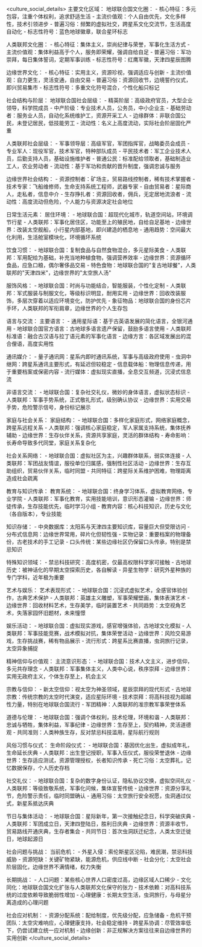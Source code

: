 <culture_social_details>
主要文化区域：
  地球联合国文化圈：
    - 核心特征：多元包容，注重个体权利，追求舒适生活
    - 主流价值观：个人自由优先，文化多样性，技术引领进步
    - 普遍习俗：频繁的虚拟社交，跨星系文化交流节，生活高度自动化
    - 标志性符号：蓝色地球徽章，联合星环标志

  人类联邦文化圈：
    - 核心特征：集体主义，崇尚纪律与荣誉，军事化生活方式
    - 主流价值观：集体利益高于个人，服务即荣耀，强调自给自足
    - 普遍习俗：军功崇拜，每日集体誓词，定期军事训练
    - 标志性符号：红鹰军徽，天津四星辰图腾

  边缘世界文化：
    - 核心特征：实用主义，资源珍视，强调适应与创新
    - 主流价值观：自力更生，灵活变通，自由交易
    - 普遍习俗：资源回收节，边境誓约仪式，即兴贸易集市
    - 标志性符号：多重文化符号混合，个性化船只标记

社会结构与阶层：
  地球联合国社会层级：
    - 精英阶层：高级政府官员，大型企业领导，科学院成员
    - 中产阶级：专业技术人员，公务员，中小企业主
    - 基础劳动者：服务业人员，自动化系统维护工，资源开采工人
    - 边缘群体：非联合国公民，未登记居民，低技能劳工
    - 流动性：名义上高度流动，实际社会阶层固化严重

  人类联邦社会层级：
    - 军事领导层：高级军官，军团指挥官，战略委员会成员
    - 专业军人：现役军官，技术军官，特种部队成员
    - 平民技术者：军工企业技术人员，后勤支持人员，基础设施维护者
    - 普通公民：标准配给领取者，基础制造业工人，农业劳动者
    - 流动性：基于军功和贡献的晋升制度，强调忠诚与服务

  边缘世界社会结构：
    - 资源控制者：矿场主，贸易路线控制者，稀有技术掌握者
    - 技术专家：飞船维修师，生命支持系统工程师，武器专家
    - 自由贸易者：星际商人，走私者，信息中介
    - 生存挣扎者：资源回收者，佣兵，无定居地流浪者
    - 流动性：高度流动但危险，个人能力与资源决定社会地位

日常生活元素：
  居住环境：
    - 地球联合国：超现代化城市，轨道空间站，环境调节行星
    - 人类联邦：军事化居住区，功能至上的殖民地，自给自足基地
    - 边缘世界：改装太空舰船，小行星内部基地，即兴建造的栖息地
    - 通用趋势：空间最大化利用，生活舱室模块化，环境循环系统

  饮食习惯：
    - 地球联合国：复制食品与自然食物混合，多元星际美食
    - 人类联邦：军用配给为基础，补充当地种植食物，强调营养效率
    - 边缘世界：资源循环食品，应急口粮，偶尔奢侈品交易
    - 特色食物：地球联合国的"复古地球餐"，人类联邦的"天津四米"，边缘世界的"太空旅人汤"

  服饰风格：
    - 地球联合国：时尚与功能结合，智能服装，个性化定制
    - 人类联邦：军式服装与制服文化，等级标识明显，耐用实用
    - 边缘世界：回收改装服饰，多层次穿着以适应环境变化，防护优先
    - 象征物品：地球联合国的身份芯片手环，人类联邦的军衔肩章，边缘世界的个人生存包

语言与交流：
  主要语言：
    - 通用星际语：基于古英语发展的简化语言，全银河通用
    - 地球联合国官方语言：古地球多语言遗产保留，鼓励多语言使用
    - 人类联邦标准语：融合古汉语与拉丁语元素的军事化语言
    - 边缘方言：各区域发展出的混合俚语，高度实用性

  通讯媒介：
    - 量子通讯网：星系内即时通讯系统，军事与高级政府使用
    - 虫洞中继网：跨星系通讯主要形式，有延迟但较稳定
    - 信息载体船：物理信息传递，用于重要档案或保密内容
    - 流行媒体：虚拟现实直播，全息交互频道，沉浸式信息流

  非语言交流：
    - 地球联合国：复杂社交礼仪，微妙的身体语言，虚拟状态标识
    - 人类联邦：军事手势系统，正式敬礼形式，级别确认协议
    - 边缘世界：实用交易手势，危险警示信号，身份标记展示

家庭与社会关系：
  家庭结构：
    - 地球联合国：多样化家庭形式，网络家庭概念，跨星系远程关系
    - 人类联邦：强调核心家庭稳定，军人家属支持系统，集体抚养辅助
    - 边缘世界：生存伙伴关系，资源共享家庭，灵活的群体结构
    - 寿命影响：长寿命导致多代同堂，家庭关系复杂化

  社会关系网络：
    - 地球联合国：虚拟社区为主，兴趣群体联系，弱实体连接
    - 人类联邦：军团战友情谊，服役单位归属感，强制性社区活动
    - 边缘世界：生存互助组织，贸易伙伴关系，临时同盟
    - 共同特征：跨星际关系维护困难，物理距离造成社会疏离

教育与知识传承：
  教育系统：
    - 地球联合国：终身学习体系，虚拟教育网络，专业学院
    - 人类联邦：军事化教育，实用技能培训，意识形态灌输
    - 边缘世界：师徒传承，生存技能优先，临时学习小组
    - 教育内容：核心科技知识，历史与文化（各自版本），专业技能

  知识存储：
    - 中央数据库：太阳系与天津四主要知识库，容量巨大但受限访问
    - 分布式信息网：边缘世界常用，碎片化但韧性强
    - 实物记录：重要档案的物理备份，古老技术的手工记录
    - 口头传统：某些边缘社区仍保留口头传承，特别是禁忌知识

  特殊知识领域：
    - 禁忌科技研究：高度机密，仅最高权限科学家可接触
    - 古地球历史：被神话化的早期太空探索历史，各自解读
    - 异星生物学：研究外星种族的专门学科，近年极为重要

艺术与娱乐：
  艺术表现形式：
    - 地球联合国：沉浸式虚拟艺术，全感官体验创作，古典艺术保护
    - 人类联邦：英雄主义雕塑，军事荣耀壁画，集体表演艺术
    - 边缘世界：回收材料艺术，生存美学，临时装置艺术
    - 共同趋势：太空视角艺术，失落家园怀旧题材，未来憧憬

  娱乐活动：
    - 地球联合国：虚拟现实游戏，感官增强体验，古地球文化模拟
    - 人类联邦：军事技能竞赛，战术模拟对抗，集体荣誉活动
    - 边缘世界：风险交易游戏，生存挑战赛，稀有物品展示
    - 流行形式：跨星系比赛直播，虫洞旅行记录，太空异象捕捉

精神信仰与价值观：
  主流意识形态：
    - 地球联合国：技术人文主义，进步信仰，多元共存理念
    - 人类联邦：军事集体主义，人类中心说，秩序崇拜
    - 边缘世界：实用无政府主义，个体生存至上，机会主义

  宗教与信仰：
    - 新太空信仰：视太空为神圣领域，星辰崇拜的现代形式
    - 古地球宗教：传统宗教的太空时代演变，适应星际环境
    - 技术崇拜：将高科技视为超越性力量，特别在地球联合国流行
    - 军团精神：人类联邦的准宗教军事荣誉体系

  道德与伦理：
    - 地球联合国：强调个体权利，技术伦理，环境和谐
    - 人类联邦：忠诚与牺牲，集体利益，军事纪律
    - 边缘世界：生存至上，契约精神，灵活道德观
    - 共同准则：人类种族生存，反对禁忌科技滥用，星际航行规则

风俗习惯与仪式：
  生命阶段仪式：
    - 地球联合国：基因优化出生，虚拟成年礼，生命延长庆典
    - 人类联邦：出生登记授职，军事入伍仪式，服役荣誉退休
    - 边缘世界：生存适应测试，资源管理授权，长者知识传承
    - 死亡习俗：太空葬礼，记忆数据保存，个人历史存档

  社交礼仪：
    - 地球联合国：复杂的数字身份认证，隐私协议交换，虚拟空间礼仪
    - 人类联邦：等级致敬系统，军事化问候，集体宣誓传统
    - 边缘世界：资源分享礼节，危险警示责任，临时同盟确认
    - 通用习俗：太空旅行安全祝愿，虫洞通过仪式，新星系抵达庆典

  节日与集体活动：
    - 地球联合国：星际新年，第一次接触纪念日，科学突破庆典
    - 人类联邦：军团成立日，天津四登陆日，胜利日庆典
    - 边缘世界：资源丰收节，贸易路线开通庆典，生存者集会
    - 共同节日：首次虫洞跃迁纪念，人类太空迁徙日，地球起源日

社会问题与挑战：
  当前危机：
    - 外星入侵：索伦斯星区沦陷，难民潮，禁忌科技威胁
    - 资源短缺：关键矿物紧缺，能源危机，供应线中断
    - 社会分化：太空社会阶层固化，边缘世界不满情绪，权力失衡

  长期挑战：
    - 人口问题：某些核心世界人口密度过高，边缘区域人口稀少
    - 文化同化：地球联合国文化扩张与人类联邦文化保守的张力
    - 技术依赖：对高科技系统的过度依赖导致脆弱性增加
    - 心理健康：长期太空生活，虫洞旅行，与母星分离造成的心理问题

  社会应对机制：
    - 资源分配系统：配给制度，优先级分配，应急储备
    - 危机干预团队：太空灾难响应，心理健康支持，社会稳定维持
    - 跨星系协调：尽管效率低下，仍尝试建立统一应对机制
    - 边缘创新：非正规解决方案往往来自边缘世界的实用创新
</culture_social_details> 